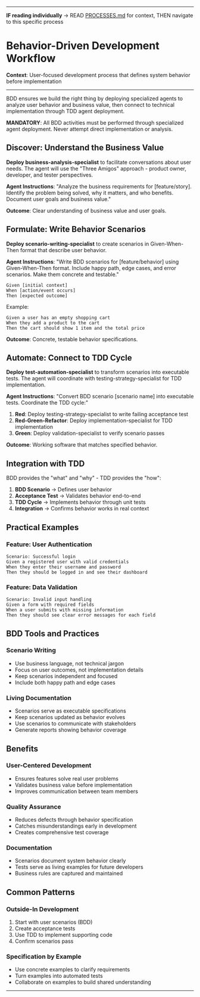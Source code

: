 
---

**IF reading individually** → READ [PROCESSES.md](../PROCESSES.md#workflow-processes) for context, THEN navigate to this specific process


# Behavior-Driven Development Workflow

**Context**: User-focused development process that defines system behavior before implementation

---

BDD ensures we build the right thing by deploying specialized agents to analyze user behavior and business value, then connect to technical implementation through TDD agent deployment.

**MANDATORY**: All BDD activities must be performed through specialized agent deployment. Never attempt direct implementation or analysis.

## Discover: Understand the Business Value

**Deploy business-analysis-specialist** to facilitate conversations about user needs. The agent will use the "Three Amigos" approach - product owner, developer, and tester perspectives.

**Agent Instructions**: "Analyze the business requirements for [feature/story]. Identify the problem being solved, why it matters, and who benefits. Document user goals and business value."

**Outcome**: Clear understanding of business value and user goals.

## Formulate: Write Behavior Scenarios

**Deploy scenario-writing-specialist** to create scenarios in Given-When-Then format that describe user behavior.

**Agent Instructions**: "Write BDD scenarios for [feature/behavior] using Given-When-Then format. Include happy path, edge cases, and error scenarios. Make them concrete and testable."

```gherkin
Given [initial context]
When [action/event occurs]  
Then [expected outcome]
```

Example:
```gherkin
Given a user has an empty shopping cart
When they add a product to the cart
Then the cart should show 1 item and the total price
```

**Outcome**: Concrete, testable behavior specifications.

## Automate: Connect to TDD Cycle

**Deploy test-automation-specialist** to transform scenarios into executable tests. The agent will coordinate with testing-strategy-specialist for TDD implementation.

**Agent Instructions**: "Convert BDD scenario [scenario name] into executable tests. Coordinate the TDD cycle:"

1. **Red**: Deploy testing-strategy-specialist to write failing acceptance test
2. **Red-Green-Refactor**: Deploy implementation-specialist for TDD implementation
3. **Green**: Deploy validation-specialist to verify scenario passes

**Outcome**: Working software that matches specified behavior.

## Integration with TDD

BDD provides the "what" and "why" - TDD provides the "how":

1. **BDD Scenario** → Defines user behavior
2. **Acceptance Test** → Validates behavior end-to-end  
3. **TDD Cycle** → Implements behavior through unit tests
4. **Integration** → Confirms behavior works in real context

## Practical Examples

### Feature: User Authentication
```gherkin
Scenario: Successful login
Given a registered user with valid credentials
When they enter their username and password
Then they should be logged in and see their dashboard
```

### Feature: Data Validation
```gherkin
Scenario: Invalid input handling
Given a form with required fields
When a user submits with missing information
Then they should see clear error messages for each field
```

## BDD Tools and Practices

### Scenario Writing
- Use business language, not technical jargon
- Focus on user outcomes, not implementation details
- Keep scenarios independent and focused
- Include both happy path and edge cases

### Living Documentation
- Scenarios serve as executable specifications
- Keep scenarios updated as behavior evolves
- Use scenarios to communicate with stakeholders
- Generate reports showing behavior coverage

## Benefits

### User-Centered Development
- Ensures features solve real user problems
- Validates business value before implementation
- Improves communication between team members

### Quality Assurance
- Reduces defects through behavior specification
- Catches misunderstandings early in development
- Creates comprehensive test coverage

### Documentation
- Scenarios document system behavior clearly
- Tests serve as living examples for future developers
- Business rules are captured and maintained

## Common Patterns

### Outside-In Development
1. Start with user scenarios (BDD)
2. Create acceptance tests
3. Use TDD to implement supporting code
4. Confirm scenarios pass

### Specification by Example
- Use concrete examples to clarify requirements
- Turn examples into automated tests
- Collaborate on examples to build shared understanding

---

